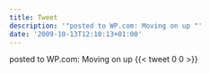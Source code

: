 ```yaml
---
title: Tweet
description: '"posted to WP.com: Moving on up "'
date: '2009-10-13T12:10:13+01:00'
---
```

posted to WP.com: Moving on up 
      {{< tweet 0 0 >}}
    
